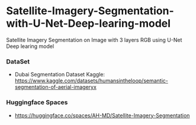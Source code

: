 # Satellite-Imagery-Segmentation-with-U-Net-Deep-learing-model
Satellite Imagery Segmentation on Image with 3 layers RGB using U-Net Deep learing model

### DataSet 
- Dubai Segmentation Dataset Kaggle: https://www.kaggle.com/datasets/humansintheloop/semantic-segmentation-of-aerial-imageryx  

### Huggingface Spaces
- https://huggingface.co/spaces/AH-MD/Satellite-Imagery-Segmentation
